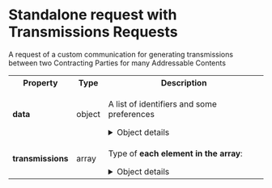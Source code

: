 <!-- ⚠️ GENERATED CONTENT - DO NOT MODIFY DIRECTLY ⚠️ -->

# Standalone request with Transmissions Requests

A request of a custom communication for generating transmissions between two Contracting Parties for many Addressable Contents

<table>

<tr>
    <th> Property </th>
    <th> Type </th>
    <th> Description </th>
</tr>

<tr>
<td>
<b>data</b>
</td>
<td>
object
</td>
<td>

A list of identifiers and some preferences

<details>
<summary>Object details</summary>

<table>

<tr>
    <th> Property </th>
    <th> Type </th>
    <th> Description </th>
</tr>

<tr>
<td>
<b>preferences</b>
</td>
<td>
object
</td>
<td>

The current preferences of the user

<details>
<summary>Object details</summary>

<table>

<tr>
    <th> Property </th>
    <th> Type </th>
    <th> Description </th>
</tr>

<tr>
<td>
<b>version</b>
</td>
<td>
string
</td>
<td>

A version number made of a "major" and a "minor" version numbers.

To be detailed.

**Examples:** 

```json
"0.1"
```

```json
"0.407"
```

```json
"10.0"
```

</td>
</tr>

<tr>
<td>
<b>data</b>
</td>
<td>
object
</td>
<td>

<details>
<summary>Object details</summary>

<table>

<tr>
    <th> Property </th>
    <th> Type </th>
    <th> Description </th>
</tr>

<tr>
<td>
<b>use_browsing_for_personalization</b>
</td>
<td>
boolean
</td>
<td>

Whether the user accepts (`true`) or not (`false`) that their browsing is used for personalization

</td>
</tr>

</table>

</details>

</td>
</tr>

<tr>
<td>
<b>source</b>
</td>
<td>
object
</td>
<td>

Signature based on input:

**⚠️ Note that it uses data from identifiers**:

```preferences.source.domain + '\u2063' +
preferences.source.timestamp + '\u2063' +
identifiers[type="prebid_id"].source.signature + '\u2063' +
preferences.data.key1 + '\u2063' + preferences.data[key1].value + '\u2063' +
preferences.data.key2 + '\u2063' + preferences.data[key2].value + '\u2063' +
...
preferences.data.keyN + '\u2063' + preferences.data[keyN].value
```

<details>
<summary>Object details</summary>

<table>

<tr>
    <th> Property </th>
    <th> Type </th>
    <th> Description </th>
</tr>

<tr>
<td>
<b>timestamp</b>
</td>
<td>
integer
</td>
<td>

Time when data was signed

**Example:** 

```json
1643297316
```

</td>
</tr>

<tr>
<td>
<b>domain</b>
</td>
<td>
string
</td>
<td>

The domain name of the entity that signed this data

**Examples:** 

```json
"a-domain-name.com"
```

```json
"another.domain.co.uk"
```

</td>
</tr>

<tr>
<td>
<b>signature</b>
</td>
<td>
string
</td>
<td>

The base64 representation of a data signature

**Example:** 

```json
"RYGHYsBUEwMgFgOJ9aUQl7ywl4xnqdmwWIgPbaIowbXbmZAFKLa7mcBJQuWh1wEskpu57SHn2mmCF6V5+cESgw=="
```

</td>
</tr>

</table>

</details>

</td>
</tr>

</table>

</details>

</td>
</tr>

<tr>
<td>
<b>identifiers</b>
</td>
<td>
array
</td>
<td>

Type of **each element in the array**:

A pseudonymous identifier generated for a web user

<details>
<summary>Object details</summary>

<table>

<tr>
    <th> Property </th>
    <th> Type </th>
    <th> Description </th>
</tr>

<tr>
<td>
<b>version</b>
</td>
<td>
string
</td>
<td>

A version number made of a "major" and a "minor" version numbers.

To be detailed.

**Examples:** 

```json
"0.1"
```

```json
"0.407"
```

```json
"10.0"
```

</td>
</tr>

<tr>
<td>
<b>type</b>
</td>
<td>
enum (of string)
</td>
<td>

The identifier type, identifier of type `paf_browser_id` is mandatory and is "pivot"

Can only take **one of these values**:
* `"paf_browser_id"`
</td>
</tr>

<tr>
<td>
persisted<br>(<i>optional</i>)
</td>
<td>
boolean
</td>
<td>

If set to `false`, means the identifier has not yet been persisted as a cookie.<br>Otherwise, means this identifier is persisted as a PAF cookie<br>(default value = `true` meaning if the property is omitted the identifier *is* persisted)

</td>
</tr>

<tr>
<td>
<b>value</b>
</td>
<td>
string
</td>
<td>

The identifier value

**Example:** 

```json
"7435313e-caee-4889-8ad7-0acd0114ae3c"
```

</td>
</tr>

<tr>
<td>
<b>source</b>
</td>
<td>
object
</td>
<td>

Signature based on input:

```identifier.source.domain + '\u2063' + 
identifier.source.timestamp + '\u2063' + 
identifier.type + '\u2063'+
identifier.value
```

<details>
<summary>Object details</summary>

<table>

<tr>
    <th> Property </th>
    <th> Type </th>
    <th> Description </th>
</tr>

<tr>
<td>
<b>timestamp</b>
</td>
<td>
integer
</td>
<td>

Time when data was signed

**Example:** 

```json
1643297316
```

</td>
</tr>

<tr>
<td>
<b>domain</b>
</td>
<td>
string
</td>
<td>

The domain name of the entity that signed this data

**Examples:** 

```json
"a-domain-name.com"
```

```json
"another.domain.co.uk"
```

</td>
</tr>

<tr>
<td>
<b>signature</b>
</td>
<td>
string
</td>
<td>

The base64 representation of a data signature

**Example:** 

```json
"RYGHYsBUEwMgFgOJ9aUQl7ywl4xnqdmwWIgPbaIowbXbmZAFKLa7mcBJQuWh1wEskpu57SHn2mmCF6V5+cESgw=="
```

</td>
</tr>

</table>

</details>

</td>
</tr>

</table>

</details>

</td>
</tr>

</table>

</details>

</td>
</tr>

<tr>
<td>
<b>transmissions</b>
</td>
<td>
array
</td>
<td>

Type of **each element in the array**:

<details>
<summary>Object details</summary>

<table>

<tr>
    <th> Property </th>
    <th> Type </th>
    <th> Description </th>
</tr>

<tr>
<td>
<b>version</b>
</td>
<td>
string
</td>
<td>

A version number made of a "major" and a "minor" version numbers.

To be detailed.

**Examples:** 

```json
"0.1"
```

```json
"0.407"
```

```json
"10.0"
```

</td>
</tr>

<tr>
<td>
<b>seed</b>
</td>
<td>
object
</td>
<td>

The Seed gathers data related to the Addressable Content and sign them.

<details>
<summary>Object details</summary>

<table>

<tr>
    <th> Property </th>
    <th> Type </th>
    <th> Description </th>
</tr>

<tr>
<td>
<b>version</b>
</td>
<td>
string
</td>
<td>

A version number made of a "major" and a "minor" version numbers.

To be detailed.

**Examples:** 

```json
"0.1"
```

```json
"0.407"
```

```json
"10.0"
```

</td>
</tr>

<tr>
<td>
<b>transaction_ids</b>
</td>
<td>
array
</td>
<td>

Type of **each element in the array**:

A Generated Unique Identifier dedicated to a placement and an Addressable Content

**Example:** 

```json
"b0cffcd0-177e-46d5-8bcd-32ed52a414dc"
```

</td>
</tr>

<tr>
<td>
<b>data</b>
</td>
<td>
object
</td>
<td>

A list of identifiers and some preferences

<details>
<summary>Object details</summary>

<table>

<tr>
    <th> Property </th>
    <th> Type </th>
    <th> Description </th>
</tr>

<tr>
<td>
<b>preferences</b>
</td>
<td>
object
</td>
<td>

The current preferences of the user

<details>
<summary>Object details</summary>

<table>

<tr>
    <th> Property </th>
    <th> Type </th>
    <th> Description </th>
</tr>

<tr>
<td>
<b>version</b>
</td>
<td>
string
</td>
<td>

A version number made of a "major" and a "minor" version numbers.

To be detailed.

**Examples:** 

```json
"0.1"
```

```json
"0.407"
```

```json
"10.0"
```

</td>
</tr>

<tr>
<td>
<b>data</b>
</td>
<td>
object
</td>
<td>

<details>
<summary>Object details</summary>

<table>

<tr>
    <th> Property </th>
    <th> Type </th>
    <th> Description </th>
</tr>

<tr>
<td>
<b>use_browsing_for_personalization</b>
</td>
<td>
boolean
</td>
<td>

Whether the user accepts (`true`) or not (`false`) that their browsing is used for personalization

</td>
</tr>

</table>

</details>

</td>
</tr>

<tr>
<td>
<b>source</b>
</td>
<td>
object
</td>
<td>

Signature based on input:

**⚠️ Note that it uses data from identifiers**:

```preferences.source.domain + '\u2063' +
preferences.source.timestamp + '\u2063' +
identifiers[type="prebid_id"].source.signature + '\u2063' +
preferences.data.key1 + '\u2063' + preferences.data[key1].value + '\u2063' +
preferences.data.key2 + '\u2063' + preferences.data[key2].value + '\u2063' +
...
preferences.data.keyN + '\u2063' + preferences.data[keyN].value
```

<details>
<summary>Object details</summary>

<table>

<tr>
    <th> Property </th>
    <th> Type </th>
    <th> Description </th>
</tr>

<tr>
<td>
<b>timestamp</b>
</td>
<td>
integer
</td>
<td>

Time when data was signed

**Example:** 

```json
1643297316
```

</td>
</tr>

<tr>
<td>
<b>domain</b>
</td>
<td>
string
</td>
<td>

The domain name of the entity that signed this data

**Examples:** 

```json
"a-domain-name.com"
```

```json
"another.domain.co.uk"
```

</td>
</tr>

<tr>
<td>
<b>signature</b>
</td>
<td>
string
</td>
<td>

The base64 representation of a data signature

**Example:** 

```json
"RYGHYsBUEwMgFgOJ9aUQl7ywl4xnqdmwWIgPbaIowbXbmZAFKLa7mcBJQuWh1wEskpu57SHn2mmCF6V5+cESgw=="
```

</td>
</tr>

</table>

</details>

</td>
</tr>

</table>

</details>

</td>
</tr>

<tr>
<td>
<b>identifiers</b>
</td>
<td>
array
</td>
<td>

Type of **each element in the array**:

A pseudonymous identifier generated for a web user

<details>
<summary>Object details</summary>

<table>

<tr>
    <th> Property </th>
    <th> Type </th>
    <th> Description </th>
</tr>

<tr>
<td>
<b>version</b>
</td>
<td>
string
</td>
<td>

A version number made of a "major" and a "minor" version numbers.

To be detailed.

**Examples:** 

```json
"0.1"
```

```json
"0.407"
```

```json
"10.0"
```

</td>
</tr>

<tr>
<td>
<b>type</b>
</td>
<td>
enum (of string)
</td>
<td>

The identifier type, identifier of type `paf_browser_id` is mandatory and is "pivot"

Can only take **one of these values**:
* `"paf_browser_id"`
</td>
</tr>

<tr>
<td>
persisted<br>(<i>optional</i>)
</td>
<td>
boolean
</td>
<td>

If set to `false`, means the identifier has not yet been persisted as a cookie.<br>Otherwise, means this identifier is persisted as a PAF cookie<br>(default value = `true` meaning if the property is omitted the identifier *is* persisted)

</td>
</tr>

<tr>
<td>
<b>value</b>
</td>
<td>
string
</td>
<td>

The identifier value

**Example:** 

```json
"7435313e-caee-4889-8ad7-0acd0114ae3c"
```

</td>
</tr>

<tr>
<td>
<b>source</b>
</td>
<td>
object
</td>
<td>

Signature based on input:

```identifier.source.domain + '\u2063' + 
identifier.source.timestamp + '\u2063' + 
identifier.type + '\u2063'+
identifier.value
```

<details>
<summary>Object details</summary>

<table>

<tr>
    <th> Property </th>
    <th> Type </th>
    <th> Description </th>
</tr>

<tr>
<td>
<b>timestamp</b>
</td>
<td>
integer
</td>
<td>

Time when data was signed

**Example:** 

```json
1643297316
```

</td>
</tr>

<tr>
<td>
<b>domain</b>
</td>
<td>
string
</td>
<td>

The domain name of the entity that signed this data

**Examples:** 

```json
"a-domain-name.com"
```

```json
"another.domain.co.uk"
```

</td>
</tr>

<tr>
<td>
<b>signature</b>
</td>
<td>
string
</td>
<td>

The base64 representation of a data signature

**Example:** 

```json
"RYGHYsBUEwMgFgOJ9aUQl7ywl4xnqdmwWIgPbaIowbXbmZAFKLa7mcBJQuWh1wEskpu57SHn2mmCF6V5+cESgw=="
```

</td>
</tr>

</table>

</details>

</td>
</tr>

</table>

</details>

</td>
</tr>

</table>

</details>

</td>
</tr>

<tr>
<td>
<b>publisher</b>
</td>
<td>
string
</td>
<td>

The domain name of the Publisher that displays the Addressable Content

**Example:** 

```json
"publisher.com"
```

</td>
</tr>

<tr>
<td>
<b>source</b>
</td>
<td>
object
</td>
<td>

Signature based on input:
```source.domain + '\u2063' +
source.timestamp + '\u2063' +
transaction_ids[0] + '\u2063' +
... + '\u2063' +
transaction_ids[n] +
publisher + '\u2063' +
data.identifiers[0].source.signature + '\u2063' +
data.identifiers[1].source.signature + '\u2063' +
... + '\u2063' +
data.identifiers[n].source.signature + '\u2063' +
data.preferences.source.signature
```

<details>
<summary>Object details</summary>

<table>

<tr>
    <th> Property </th>
    <th> Type </th>
    <th> Description </th>
</tr>

<tr>
<td>
<b>timestamp</b>
</td>
<td>
integer
</td>
<td>

Time when data was signed

**Example:** 

```json
1643297316
```

</td>
</tr>

<tr>
<td>
<b>domain</b>
</td>
<td>
string
</td>
<td>

The domain name of the entity that signed this data

**Examples:** 

```json
"a-domain-name.com"
```

```json
"another.domain.co.uk"
```

</td>
</tr>

<tr>
<td>
<b>signature</b>
</td>
<td>
string
</td>
<td>

The base64 representation of a data signature

**Example:** 

```json
"RYGHYsBUEwMgFgOJ9aUQl7ywl4xnqdmwWIgPbaIowbXbmZAFKLa7mcBJQuWh1wEskpu57SHn2mmCF6V5+cESgw=="
```

</td>
</tr>

</table>

</details>

</td>
</tr>

</table>

</details>

</td>
</tr>

<tr>
<td>
<b>source</b>
</td>
<td>
object
</td>
<td>

Signature based on input:
```
transmission_request_receiver_domain        + '\u2063' +
source.domain          + '\u2063' + 
source.timestamp       + '\u2063' +
seed.source.signature
```

<details>
<summary>Object details</summary>

<table>

<tr>
    <th> Property </th>
    <th> Type </th>
    <th> Description </th>
</tr>

<tr>
<td>
<b>timestamp</b>
</td>
<td>
integer
</td>
<td>

Time when data was signed

**Example:** 

```json
1643297316
```

</td>
</tr>

<tr>
<td>
<b>domain</b>
</td>
<td>
string
</td>
<td>

The domain name of the entity that signed this data

**Examples:** 

```json
"a-domain-name.com"
```

```json
"another.domain.co.uk"
```

</td>
</tr>

<tr>
<td>
<b>signature</b>
</td>
<td>
string
</td>
<td>

The base64 representation of a data signature

**Example:** 

```json
"RYGHYsBUEwMgFgOJ9aUQl7ywl4xnqdmwWIgPbaIowbXbmZAFKLa7mcBJQuWh1wEskpu57SHn2mmCF6V5+cESgw=="
```

</td>
</tr>

</table>

</details>

</td>
</tr>

<tr>
<td>
<b>parents</b>
</td>
<td>
object
</td>
<td>

<details>
<summary>Object details</summary>

<table>

<tr>
    <th> Property </th>
    <th> Type </th>
    <th> Description </th>
</tr>

<tr>
<td>
<b>version</b>
</td>
<td>
string
</td>
<td>

A version number made of a "major" and a "minor" version numbers.

To be detailed.

**Examples:** 

```json
"0.1"
```

```json
"0.407"
```

```json
"10.0"
```

</td>
</tr>

<tr>
<td>
<b>receiver</b>
</td>
<td>
string
</td>
<td>

The domain name of the receiver of the Transmission.

**Example:** 

```json
"receiver.com"
```

</td>
</tr>

<tr>
<td>
<b>status</b>
</td>
<td>
enum (of string)
</td>
<td>

Equals "success" if the DSP signed the Transmission and returns it to the sender.<br /> Equals "error_bad_request" if the receiver doesn't understand or see inconsistency in the Transmission Request.<br /> Equals "error_cannot_process" if the receiver failed to use the data of the Transmission Request properly.

Can only take **one of these values**:
* `"success"`
* `"error_bad_request"`
* `"error_cannot_process"`
</td>
</tr>

<tr>
<td>
<b>details</b>
</td>
<td>
string
</td>
<td>

The details of the status. It can be empty for "success" but it should detail the reason(s) in case of an error.

**Example:** 

```json
"No signature in the Transaction Request."
```

</td>
</tr>

<tr>
<td>
transaction_ids<br>(<i>optional</i>)
</td>
<td>
array
</td>
<td>

Type of **each element in the array**:

The transaction-ids of the Addressable Contents for which the Receiver want to participate to

**Example:** 

```json
"b0cffcd0-177e-46d5-8bcd-32ed52a414dc"
```

</td>
</tr>

<tr>
<td>
<b>source</b>
</td>
<td>
object
</td>
<td>

Signature based on input:
```
transmission_result.receiver                + '\u2063' +
transmission_result.status                  + '\u2063' 
transmission_result.source.domain           + '\u2063' +
transmission_result.source.timestamp        + '\u2063' +
seed.source.signature      // -> The Seed associated to the given Transaction Result
```

<details>
<summary>Object details</summary>

<table>

<tr>
    <th> Property </th>
    <th> Type </th>
    <th> Description </th>
</tr>

<tr>
<td>
<b>timestamp</b>
</td>
<td>
integer
</td>
<td>

Time when data was signed

**Example:** 

```json
1643297316
```

</td>
</tr>

<tr>
<td>
<b>domain</b>
</td>
<td>
string
</td>
<td>

The domain name of the entity that signed this data

**Examples:** 

```json
"a-domain-name.com"
```

```json
"another.domain.co.uk"
```

</td>
</tr>

<tr>
<td>
<b>signature</b>
</td>
<td>
string
</td>
<td>

The base64 representation of a data signature

**Example:** 

```json
"RYGHYsBUEwMgFgOJ9aUQl7ywl4xnqdmwWIgPbaIowbXbmZAFKLa7mcBJQuWh1wEskpu57SHn2mmCF6V5+cESgw=="
```

</td>
</tr>

</table>

</details>

</td>
</tr>

</table>

</details>

</td>
</tr>

</table>

</details>

</td>
</tr>

</table>

